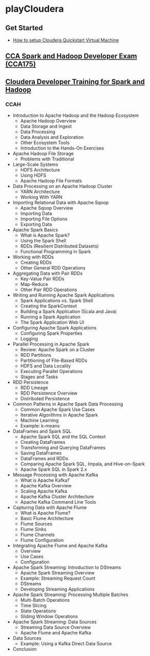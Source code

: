 # playCloudera

## Get Started
- [How to setup Cloudera Quickstart Virtual Machine](https://community.cloudera.com/t5/Hadoop-101-Training-Quickstart/How-to-setup-Cloudera-Quickstart-Virtual-Machine/ta-p/35056)


## [CCA Spark and Hadoop Developer Exam (CCA175)](http://cn.cloudera.com/more/training/certification/cca-spark.html)

## [Cloudera Developer Training for Spark and Hadoop](https://www.cloudera.com/more/training/courses/developer-training-for-spark-and-hadoop.html)

### CCAH

- Introduction to Apache Hadoop and the Hadoop Ecosystem
	- Apache Hadoop Overview
	- Data Storage and Ingest
	- Data Processing
	- Data Analysis and Exploration
	- Other Ecosystem Tools
	- Introduction to the Hands-On Exercises
- Apache Hadoop File Storage
	- Problems with Traditional
- Large-Scale Systems
	- HDFS Architecture
	- Using HDFS
	- Apache Hadoop File Formats
- Data Processing on an Apache Hadoop Cluster
	- YARN Architecture
	- Working With YARN
- Importing Relational Data with Apache Sqoop
	- Apache Sqoop Overview
	- Importing Data
	- Importing File Options
	- Exporting Data
- Apache Spark Basics
	- What is Apache Spark?
	- Using the Spark Shell
	- RDDs (Resilient Distributed Datasets)
	- Functional Programming in Spark
- Working with RDDs
	- Creating RDDs
	- Other General RDD Operations
- Aggregating Data with Pair RDDs
	- Key-Value Pair RDDs
	- Map-Reduce
	- Other Pair RDD Operations
- Writing and Running Apache Spark Applications
	- Spark Applications vs. Spark Shell
	- Creating the SparkContext
	- Building a Spark Application (Scala and Java)
	- Running a Spark Application
	- The Spark Application Web UI
- Configuring Apache Spark Applications
	- Configuring Spark Properties
	- Logging
- Parallel Processing in Apache Spark
	- Review: Apache Spark on a Cluster
	- RDD Partitions
	- Partitioning of File-Based RDDs
	- HDFS and Data Locality
	- Executing Parallel Operations
	- Stages and Tasks
- RDD Persistence
	- RDD Lineage
	- RDD Persistence Overview
	- Distributed Persistence
- Common Patterns in Apache Spark Data Processing
	- Common Apache Spark Use Cases
	- Iterative Algorithms in Apache Spark
	- Machine Learning
	- Example: k-means
- DataFrames and Spark SQL
	- Apache Spark SQL and the SQL Context
	- Creating DataFrames
	- Transforming and Querying DataFrames
	- Saving DataFrames
	- DataFrames and RDDs
	- Comparing Apache Spark SQL, Impala, and Hive-on-Spark
	- Apache Spark SQL in Spark 2.x
- Message Processing with Apache Kafka
	- What is Apache Kafka?
	- Apache Kafka Overview
	- Scaling Apache Kafka
	- Apache Kafka Cluster Architecture
	- Apache Kafka Command Line Tools
- Capturing Data with Apache Flume
	- What is Apache Flume?
	- Basic Flume Architecture
	- Flume Sources
	- Flume Sinks
	- Flume Channels
	- Flume Configuration
- Integrating Apache Flume and Apache Kafka
	- Overview
	- Use Cases
	- Configuration
- Apache Spark Streaming: Introduction to DStreams
	- Apache Spark Streaming Overview
	- Example: Streaming Request Count
	- DStreams
	- Developing Streaming Applications
- Apache Spark Streaming: Processing Multiple Batches
	- Multi-Batch Operations
	- Time Slicing
	- State Operations
	- Sliding Window Operations
- Apache Spark Streaming: Data Sources
	- Streaming Data Source Overview
	- Apache Flume and Apache Kafka
- Data Sources
	- Example: Using a Kafka Direct Data Source 
- Conclusion
